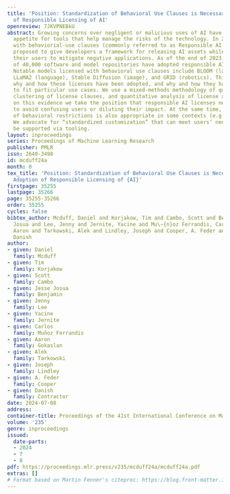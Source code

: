 ```yaml
---
title: 'Position: Standardization of Behavioral Use Clauses is Necessary for the Adoption
  of Responsible Licensing of AI'
openreview: 7JKVPNEBkU
abstract: Growing concerns over negligent or malicious uses of AI have increased the
  appetite for tools that help manage the risks of the technology. In 2018, licenses
  with behaviorial-use clauses (commonly referred to as Responsible AI Licenses) were
  proposed to give developers a framework for releasing AI assets while specifying
  their users to mitigate negative applications. As of the end of 2023, on the order
  of 40,000 software and model repositories have adopted responsible AI licenses licenses.
  Notable models licensed with behavioral use clauses include BLOOM (language) and
  LLaMA2 (language), Stable Diffusion (image), and GRID (robotics). This paper explores
  why and how these licenses have been adopted, and why and how they have been adapted
  to fit particular use cases. We use a mixed-methods methodology of qualitative interviews,
  clustering of license clauses, and quantitative analysis of license adoption. Based
  on this evidence we take the position that responsible AI licenses need standardization
  to avoid confusing users or diluting their impact. At the same time, customization
  of behavioral restrictions is also appropriate in some contexts (e.g., medical domains).
  We advocate for “standardized customization” that can meet users’ needs and can
  be supported via tooling.
layout: inproceedings
series: Proceedings of Machine Learning Research
publisher: PMLR
issn: 2640-3498
id: mcduff24a
month: 0
tex_title: 'Position: Standardization of Behavioral Use Clauses is Necessary for the
  Adoption of Responsible Licensing of {AI}'
firstpage: 35255
lastpage: 35266
page: 35255-35266
order: 35255
cycles: false
bibtex_author: Mcduff, Daniel and Korjakow, Tim and Cambo, Scott and Benjamin, Jesse
  Josua and Lee, Jenny and Jernite, Yacine and Mu\~{n}oz Ferrandis, Carlos and Gokaslan,
  Aaron and Tarkowski, Alek and Lindley, Joseph and Cooper, A. Feder and Contractor,
  Danish
author:
- given: Daniel
  family: Mcduff
- given: Tim
  family: Korjakow
- given: Scott
  family: Cambo
- given: Jesse Josua
  family: Benjamin
- given: Jenny
  family: Lee
- given: Yacine
  family: Jernite
- given: Carlos
  family: Muñoz Ferrandis
- given: Aaron
  family: Gokaslan
- given: Alek
  family: Tarkowski
- given: Joseph
  family: Lindley
- given: A. Feder
  family: Cooper
- given: Danish
  family: Contractor
date: 2024-07-08
address:
container-title: Proceedings of the 41st International Conference on Machine Learning
volume: '235'
genre: inproceedings
issued:
  date-parts:
  - 2024
  - 7
  - 8
pdf: https://proceedings.mlr.press/v235/mcduff24a/mcduff24a.pdf
extras: []
# Format based on Martin Fenner's citeproc: https://blog.front-matter.io/posts/citeproc-yaml-for-bibliographies/
---
```

